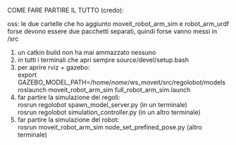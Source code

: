 COME FARE PARTIRE IL TUTTO (credo):  

oss: le due cartelle che ho aggiunto moveit_robot_arm_sim e robot_arm_urdf forse devono essere due pacchetti separati, quindi forse vanno messi in <workspace moveit>/src  

1. un catkin build non ha mai ammazzato nessuno  
2. in tutti i terminali che apri sempre source/devel/setup.bash  
3. per aprire rviz + gazebo:   
   export GAZEBO_MODEL_PATH=/home/*nome*/ws_moveit/src/regolobot/models  
   roslaunch moveit_robot_arm_sim full_robot_arm_sim.launch  
5. far partire la simulazione dei regoli:  
   rosrun regolobot spawn_model_server.py (in un terminale)  
   rosrun regolobot simulation_controller.py (in un altro terminale)  
6. far partire la simulazione del robot:  
   rosrun moveit_robot_arm_sim node_set_prefined_pose.py (altro terminale)
